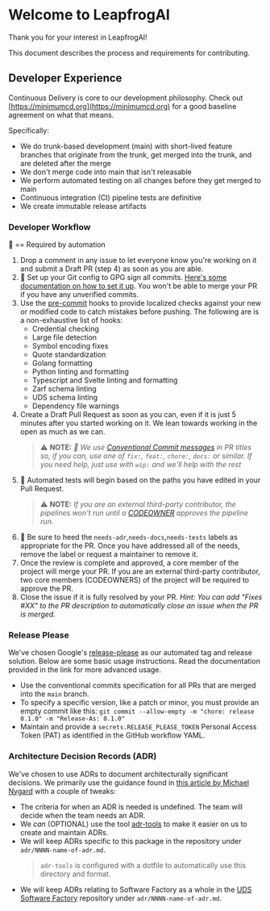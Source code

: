 # Welcome to LeapfrogAI

Thank you for your interest in LeapfrogAI!

This document describes the process and requirements for contributing.

## Developer Experience

Continuous Delivery is core to our development philosophy. Check out [https://minimumcd.org](https://minimumcd.org) for a good baseline agreement on what that means.

Specifically:

- We do trunk-based development (main) with short-lived feature branches that originate from the trunk, get merged into the trunk, and are deleted after the merge
- We don't merge code into main that isn't releasable
- We perform automated testing on all changes before they get merged to main
- Continuous integration (CI) pipeline tests are definitive
- We create immutable release artifacts

### Developer Workflow

:key: == Required by automation

1. Drop a comment in any issue to let everyone know you're working on it and submit a Draft PR (step 4) as soon as you are able.
2. :key: Set up your Git config to GPG sign all commits. [Here's some documentation on how to set it up](https://docs.github.com/en/authentication/managing-commit-signature-verification/signing-commits). You won't be able to merge your PR if you have any unverified commits.
3. Use the [pre-commit](https://pre-commit.com/) hooks to provide localized checks against your new or modified code to catch mistakes before pushing. The following are is a non-exhaustive list of hooks:
    - Credential checking
    - Large file detection
    - Symbol encoding fixes
    - Quote standardization
    - Golang formatting
    - Python linting and formatting
    - Typescript and Svelte linting and formatting
    - Zarf schema linting
    - UDS schema linting
    - Dependency file warnings
4. Create a Draft Pull Request as soon as you can, even if it is just 5 minutes after you started working on it. We lean towards working in the open as much as we can.
    > ⚠️ **NOTE:** _:key: We use [Conventional Commit messages](https://www.conventionalcommits.org/) in PR titles so, if you can, use one of `fix:`, `feat:`, `chore:`, `docs:` or similar. If you need help, just use with `wip:` and we'll help with the rest_
6. :key: Automated tests will begin based on the paths you have edited in your Pull Request.
    > ⚠️ **NOTE:** _If you are an external third-party contributor, the pipelines won't run until a [CODEOWNER](./CODEOWNERS) approves the pipeline run._
7. :key: Be sure to heed the `needs-adr`,`needs-docs`,`needs-tests` labels as appropriate for the PR. Once you have addressed all of the needs, remove the label or request a maintainer to remove it.
8. Once the review is complete and approved, a core member of the project will merge your PR. If you are an external third-party contributor, two core members (CODEOWNERS) of the project will be required to approve the PR.
9. Close the issue if it is fully resolved by your PR. _Hint: You can add "Fixes #XX" to the PR description to automatically close an issue when the PR is merged._

### Release Please

We've chosen Google's [release-please](https://github.com/googleapis/release-please#release-please) as our automated tag and release solution. Below are some basic usage instructions. Read the documentation provided in the link for more advanced usage.

- Use the conventional commits specification for all PRs that are merged into the `main` branch.
- To specify a specific version, like a patch or minor, you must provide an empty commit like this: `git commit --allow-empty -m "chore: release 0.1.0" -m "Release-As: 0.1.0"`
- Maintain and provide a `secrets.RELEASE_PLEASE_TOKEN` Personal Access Token (PAT) as identified in the GitHub workflow YAML.

### Architecture Decision Records (ADR)

We've chosen to use ADRs to document architecturally significant decisions. We primarily use the guidance found in [this article by Michael Nygard](http://thinkrelevance.com/blog/2011/11/15/documenting-architecture-decisions) with a couple of tweaks:

- The criteria for when an ADR is needed is undefined. The team will decide when the team needs an ADR.
- We _can_ (OPTIONAL) use the tool [adr-tools](https://github.com/npryce/adr-tools) to make it easier on us to create and maintain ADRs.
- We will keep ADRs specific to this package in the repository under `adr/NNNN-name-of-adr.md`.
    > `adr-tools` is configured with a dotfile to automatically use this directory and format.
- We will keep ADRs relating to Software Factory as a whole in the [UDS Software Factory](https://github.com/defenseunicorns/uds-software-factory) repository under `adr/NNNN-name-of-adr.md`.
